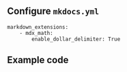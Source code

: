 

## Configure `mkdocs.yml`

```
markdown_extensions:
    - mdx_math:
        enable_dollar_delimiter: True
```



## Example code